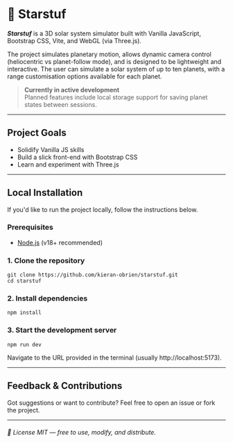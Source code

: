 # 🌌 Starstuf

<em>**Starstuf**</em> is a 3D solar system simulator built with Vanilla JavaScript, Bootstrap CSS, Vite, and WebGL (via Three.js). 

The project simulates planetary motion, allows dynamic camera control (heliocentric vs planet-follow mode), and is designed to be lightweight and interactive. The user can simulate a solar system of up to ten planets, with a range customisation options available for each planet.
> **Currently in active development**  
> Planned features include local storage support for saving planet states between sessions.

---

## Project Goals

- Solidify Vanilla JS skills
- Build a slick front-end with Bootstrap CSS
- Learn and experiment with Three.js

---

## Local Installation

If you'd like to run the project locally, follow the instructions below.

### Prerequisites

- [Node.js](https://nodejs.org/) (v18+ recommended)

### 1. Clone the repository

```
git clone https://github.com/kieran-obrien/starstuf.git
cd starstuf
```
### 2. Install dependencies
```
npm install
```
### 3. Start the development server
```
npm run dev
```
Navigate to the URL provided in the terminal (usually http://localhost:5173).

---

## Feedback & Contributions
Got suggestions or want to contribute? Feel free to open an issue or fork the project.

---

###### 📝 License MIT — free to use, modify, and distribute.
